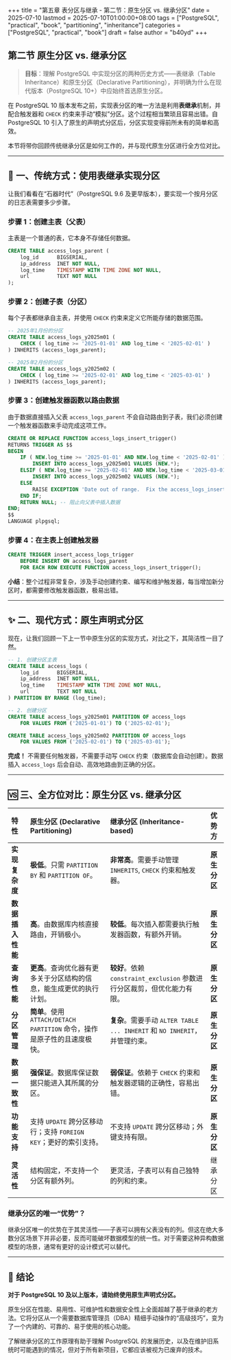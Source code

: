 +++
title = "第五章 表分区与继承 - 第二节：原生分区 vs. 继承分区"
date = 2025-07-10
lastmod = 2025-07-10T01:00:00+08:00
tags = ["PostgreSQL", "practical", "book", "partitioning", "inheritance"]
categories = ["PostgreSQL", "practical", "book"]
draft = false
author = "b40yd"
+++

## 第二节 原生分区 vs. 继承分区

> **目标**：理解 PostgreSQL 中实现分区的两种历史方式——表继承（Table Inheritance）和原生分区（Declarative Partitioning），并明确为什么在现代版本（PostgreSQL 10+）中应始终首选原生分区。

在 PostgreSQL 10 版本发布之前，实现表分区的唯一方法是利用**表继承**机制，并配合触发器和 `CHECK` 约束来手动“模拟”分区。这个过程相当繁琐且容易出错。自 PostgreSQL 10 引入了原生的声明式分区后，分区实现变得前所未有的简单和高效。

本节将带你回顾传统继承分区是如何工作的，并与现代原生分区进行全方位对比。

---

## 📜 一、传统方式：使用表继承实现分区

让我们看看在“石器时代”（PostgreSQL 9.6 及更早版本），要实现一个按月分区的日志表需要多少步骤。

### 步骤 1：创建主表（父表）
主表是一个普通的表，它本身不存储任何数据。
```sql
CREATE TABLE access_logs_parent (
    log_id      BIGSERIAL,
    ip_address  INET NOT NULL,
    log_time    TIMESTAMP WITH TIME ZONE NOT NULL,
    url         TEXT NOT NULL
);
```

### 步骤 2：创建子表（分区）
每个子表都继承自主表，并使用 `CHECK` 约束来定义它所能存储的数据范围。
```sql
-- 2025年1月份的分区
CREATE TABLE access_logs_y2025m01 (
    CHECK ( log_time >= '2025-01-01' AND log_time < '2025-02-01' )
) INHERITS (access_logs_parent);

-- 2025年2月份的分区
CREATE TABLE access_logs_y2025m02 (
    CHECK ( log_time >= '2025-02-01' AND log_time < '2025-03-01' )
) INHERITS (access_logs_parent);
```

### 步骤 3：创建触发器函数以路由数据
由于数据直接插入父表 `access_logs_parent` 不会自动路由到子表，我们必须创建一个触发器函数来手动完成这项工作。

```sql
CREATE OR REPLACE FUNCTION access_logs_insert_trigger()
RETURNS TRIGGER AS $$
BEGIN
    IF ( NEW.log_time >= '2025-01-01' AND NEW.log_time < '2025-02-01' ) THEN
        INSERT INTO access_logs_y2025m01 VALUES (NEW.*);
    ELSIF ( NEW.log_time >= '2025-02-01' AND NEW.log_time < '2025-03-01' ) THEN
        INSERT INTO access_logs_y2025m02 VALUES (NEW.*);
    ELSE
        RAISE EXCEPTION 'Date out of range.  Fix the access_logs_insert_trigger() function!';
    END IF;
    RETURN NULL; -- 阻止向父表中插入数据
END;
$$
LANGUAGE plpgsql;
```

### 步骤 4：在主表上创建触发器
```sql
CREATE TRIGGER insert_access_logs_trigger
    BEFORE INSERT ON access_logs_parent
    FOR EACH ROW EXECUTE FUNCTION access_logs_insert_trigger();
```

**小结**：整个过程非常复杂，涉及手动创建约束、编写和维护触发器，每当增加新分区时，都需要修改触发器函数，极易出错。

---

## ✨ 二、现代方式：原生声明式分区

现在，让我们回顾一下上一节中原生分区的实现方式，对比之下，其简洁性一目了然。

```sql
-- 1. 创建分区主表
CREATE TABLE access_logs (
    log_id      BIGSERIAL,
    ip_address  INET NOT NULL,
    log_time    TIMESTAMP WITH TIME ZONE NOT NULL,
    url         TEXT NOT NULL
) PARTITION BY RANGE (log_time);

-- 2. 创建分区
CREATE TABLE access_logs_y2025m01 PARTITION OF access_logs
    FOR VALUES FROM ('2025-01-01') TO ('2025-02-01');

CREATE TABLE access_logs_y2025m02 PARTITION OF access_logs
    FOR VALUES FROM ('2025-02-01') TO ('2025-03-01');
```
**完成！** 不需要任何触发器，不需要手动写 `CHECK` 约束（数据库会自动创建）。数据插入 `access_logs` 后会自动、高效地路由到正确的分区。

---

## 🆚 三、全方位对比：原生分区 vs. 继承分区

| 特性 | 原生分区 (Declarative Partitioning) | 继承分区 (Inheritance-based) | 优势方 |
| :--- | :--- | :--- | :--- |
| **实现复杂度** | **极低**。只需 `PARTITION BY` 和 `PARTITION OF`。 | **非常高**。需要手动管理 `INHERITS`, `CHECK` 约束和触发器。 | **原生分区** |
| **数据插入性能** | **高**。由数据库内核直接路由，开销极小。 | **较低**。每次插入都需要执行触发器函数，有额外开销。 | **原生分区** |
| **查询性能** | **更高**。查询优化器有更多关于分区结构的信息，能生成更优的执行计划。 | **较好**。依赖 `constraint_exclusion` 参数进行分区裁剪，但优化能力有限。 | **原生分区** |
| **分区管理** | **简单**。使用 `ATTACH/DETACH PARTITION` 命令，操作是原子性的且速度极快。 | **复杂**。需要手动 `ALTER TABLE ... INHERIT` 和 `NO INHERIT`，并管理约束。 | **原生分区** |
| **数据一致性** | **强保证**。数据库保证数据只能进入其所属的分区。 | **弱保证**。依赖于 `CHECK` 约束和触发器逻辑的正确性，容易出错。 | **原生分区** |
| **功能支持** | 支持 `UPDATE` 跨分区移动行；支持 `FOREIGN KEY`；更好的索引支持。 | 不支持 `UPDATE` 跨分区移动；外键支持有限。 | **原生分区** |
| **灵活性** | 结构固定，不支持一个分区有额外列。 | 更灵活，子表可以有自己独特的列和约束。 | 继承分区 |

### 继承分区的唯一“优势”？

继承分区唯一的优势在于其灵活性——子表可以拥有父表没有的列。但这在绝大多数分区场景下并非必要，反而可能破坏数据模型的统一性。对于需要这种异构数据模型的场景，通常有更好的设计模式可以替代。

---

## 📌 结论

**对于 PostgreSQL 10 及以上版本，请始终使用原生声明式分区。**

原生分区在性能、易用性、可维护性和数据安全性上全面超越了基于继承的老方法。它将分区从一个需要数据库管理员（DBA）精细手动操作的“高级技巧”，变为了一个内建的、可靠的、易于使用的核心功能。

了解继承分区的工作原理有助于理解 PostgreSQL 的发展历史，以及在维护旧系统时可能遇到的情况，但对于所有新项目，它都应该被视为已废弃的技术。
